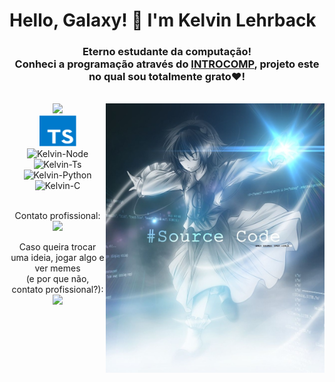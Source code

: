 

# Hello, Galaxy! 👋 I'm Kelvin Lehrback
<h3 align="center"> 
    Eterno estudante da computação!</br> Conheci a programação através do <a href="https://introcomp.ufes.br/">INTROCOMP</a>, projeto este no qual sou totalmente grato❤️!
</h3>
<br>
<!-- Stats and image -->
<div>
  <img align="right" src="./images/art.jpg" width="350"/>

  <div align="center">
    <img height="172" src="https://github-readme-stats-eight-theta.vercel.app/api/top-langs/?username=GodKelvin&layout=compact&langs_count=8&theme=radical"/>
    <br>
    <img alt="Kelvin-Ts" height="50" width="60" src="https://raw.githubusercontent.com/devicons/devicon/master/icons/typescript/typescript-plain.svg">
    <img alt="Kelvin-Node" height="50" width="60" src="https://cdn.jsdelivr.net/gh/devicons/devicon/icons/nodejs/nodejs-plain-wordmark.svg">
    <img alt="Kelvin-Ts" height="50" width="60" src="https://cdn.jsdelivr.net/gh/devicons/devicon/icons/postgresql/postgresql-plain-wordmark.svg" />
    <img alt="Kelvin-Python" height="50" width="60" src="https://cdn.jsdelivr.net/gh/devicons/devicon/icons/python/python-original-wordmark.svg">
    <img alt="Kelvin-C" height="50" width="60" src="https://cdn.jsdelivr.net/gh/devicons/devicon/icons/c/c-original.svg"/>
  </div>
</div>
<br>
<div align="center">
  <p>
    Contato profissional: 
    <br>
    <a href=https://www.linkedin.com/in/kelvin-lehrback/" target="_blank"><img src="https://img.shields.io/badge/-LinkedIn-%230077B5?style=for-the-badge&logo=linkedin&logoColor=white" target="_blank"></a>
  </p>
  
  <p>
    Caso queira trocar uma ideia, jogar algo e ver memes <br>(e por que não, contato profissional?):
    <br>
    <a href="https://discord.gg/K4aft4eTYq" target="_blank"><img src="https://img.shields.io/badge/Discord-7289DA?style=for-the-badge&logo=discord&logoColor=white" target="_blank"></a> 
  </p>
  
</div>